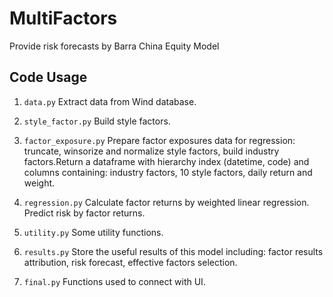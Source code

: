 # MultiFactors
Provide risk forecasts by Barra China Equity Model

## Code Usage

1. `data.py` Extract data from Wind database.

2. `style_factor.py` Build style factors.

3. `factor_exposure.py` Prepare factor exposures data for regression: truncate, winsorize and normalize style factors, build industry factors.Return a dataframe with hierarchy index (datetime, code) and columns containing: industry factors, 10 style factors, daily return and weight.

4. `regression.py` Calculate factor returns by weighted linear regression. Predict risk by factor returns.

5. `utility.py` Some utility functions.

6. `results.py` Store the useful results of this model including: factor results attribution, risk forecast, effective factors selection. 

7. `final.py` Functions used to connect with UI.
